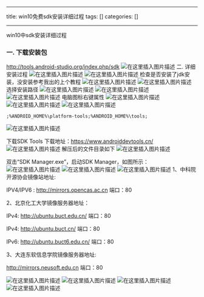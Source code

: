 
--- 
title:  win10免费sdk安装详细过程 
tags: []
categories: [] 

---
win10中sdk安装详细过程

### 一. 下载安装包

 http://tools.android-studio.org/index.php/sdk <img src="https://img-blog.csdnimg.cn/89b69548c3b54b289f52d6b4b55a49cf.png" alt="在这里插入图片描述"> 二. 详细安装过程 <img src="https://img-blog.csdnimg.cn/7cb3fd0e3ae3419c91d2dc5db9423336.png" alt="在这里插入图片描述"> <img src="https://img-blog.csdnimg.cn/bfe7583fe7f247ee9a4aee3292e7f2c8.png" alt="在这里插入图片描述"> 检查是否安装了jdk安装，没安装参考我出的上个教程 <img src="https://img-blog.csdnimg.cn/5c511509c4dd4979a472f5a6fc4eddba.png" alt="在这里插入图片描述"> <img src="https://img-blog.csdnimg.cn/720b291e07bb4a868d2cda39ff853393.png" alt="在这里插入图片描述"> 选择安装路径 <img src="https://img-blog.csdnimg.cn/c7f89286ca9542af8598eac3b96ddb77.png" alt="在这里插入图片描述"> <img src="https://img-blog.csdnimg.cn/af96ce67b4fc4520b2ea77795f1bdb7a.png" alt="在这里插入图片描述"> <img src="https://img-blog.csdnimg.cn/31f3cf5860d04bc391c7af3ecab4c828.png" alt="在这里插入图片描述"> 电脑图标右键属性 <img src="https://img-blog.csdnimg.cn/69d9fe57636744b38c2ebbf344bd375e.png" alt="在这里插入图片描述"> <img src="https://img-blog.csdnimg.cn/534f61ccc2d148df9839cbd5f07614dd.png" alt="在这里插入图片描述"> <img src="https://img-blog.csdnimg.cn/faa23a68bc7b47be9d84c576942e24d7.png" alt="在这里插入图片描述">

```
;%ANDROID_HOME%\platform-tools;%ANDROID_HOME%\tools;

```

<img src="https://img-blog.csdnimg.cn/a5ea9b122f55477e95e23d1f68a95d67.png" alt="在这里插入图片描述">

下载SDK Tools 下载地址：https://www.androiddevtools.cn/ <img src="https://img-blog.csdnimg.cn/ab39aa8b1cef4280b9297701853d6a04.png" alt="在这里插入图片描述"> 解压后的文件目录如下 <img src="https://img-blog.csdnimg.cn/f136b4638c194e2eaad70ef9ce956fd0.png" alt="在这里插入图片描述">

双击“SDK Manager.exe”，启动SDK Manager，如图所示： <img src="https://img-blog.csdnimg.cn/be7c232810ce458f8f1c0b22037a7f75.png" alt="在这里插入图片描述"> <img src="https://img-blog.csdnimg.cn/f2e0309599a54db3b49ccdc6408298b4.png" alt="在这里插入图片描述"> <img src="https://img-blog.csdnimg.cn/febb18392abf472bb8aa15c85c5fd004.png" alt="在这里插入图片描述"> 1、中科院开源协会镜像站地址:

IPV4/IPV6 : http://mirrors.opencas.ac.cn 端口：80

2、北京化工大学镜像服务器地址：

IPv4: http://ubuntu.buct.edu.cn/ 端口：80

IPv4: http://ubuntu.buct.cn/ 端口：80

IPv6: http://ubuntu.buct6.edu.cn/ 端口：80

3、大连东软信息学院镜像服务器地址:

http://mirrors.neusoft.edu.cn 端口：80

<img src="https://img-blog.csdnimg.cn/6477c638b5a440419e28aefae03717ec.png" alt="在这里插入图片描述"> <img src="https://img-blog.csdnimg.cn/fb2b30e2dec04508b53544abcf25bc27.png" alt="在这里插入图片描述"> <img src="https://img-blog.csdnimg.cn/8ee0a739ca3a49b1bb8fd9482ad04f8f.png" alt="在这里插入图片描述"> <img src="https://img-blog.csdnimg.cn/29b468c4bb6b4484a8956d39613eff3b.png" alt="在这里插入图片描述">
